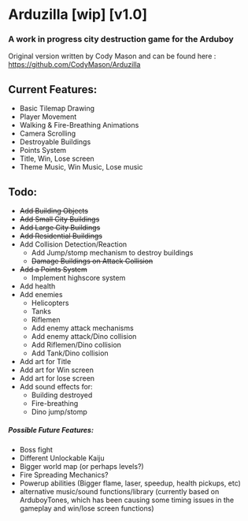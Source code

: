 # Arduzilla [wip] [v1.0]
### A work in progress city destruction game for the Arduboy 

Original version written by Cody Mason and can be found here : https://github.com/CodyMason/Arduzilla

## Current Features:
- Basic Tilemap Drawing
- Player Movement
- Walking & Fire-Breathing Animations
- Camera Scrolling
- Destroyable Buildings
- Points System
- Title, Win, Lose screen
- Theme Music, Win Music, Lose music


## Todo:
-  <strike> Add Building Objects </strike>
  - <strike>Add Small City Buildings</strike>
  - <strike> Add Large City Buildings</strike>
  - <strike> Add Residential Buildings</strike>
- Add Collision Detection/Reaction
  - Add Jump/stomp mechanism to destroy buildings 
  - <strike>Damage Buildings on Attack Collision</strike>
- <strike> Add a Points System </strike> 
  - Implement highscore system
- Add health
- Add enemies
  - Helicopters
  - Tanks
  - Riflemen
  - Add enemy attack mechanisms
  - Add enemy attack/Dino collision
  - Add Riflemen/Dino collision
  - Add Tank/Dino collision
- Add art for Title
- Add art for Win screen
- Add art for lose screen 
- Add sound effects for:
   - Building destroyed
   - Fire-breathing
   - Dino jump/stomp

##### Possible Future Features:
- Boss fight
- Different Unlockable Kaiju
- Bigger world map (or perhaps levels?)
- Fire Spreading Mechanics?
- Powerup abilities (Bigger flame, laser, speedup, health pickups, etc)
- alternative music/sound functions/library (currently based on ArduboyTones, which has been causing some timing issues in the gameplay and win/lose screen functions)

